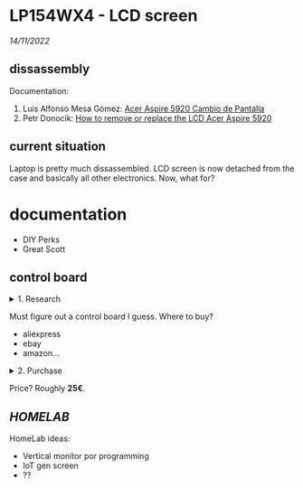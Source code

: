 # LP154WX4 - LCD screen

*14/11/2022*

## dissassembly

Documentation:
1. Luis Alfonso Mesa Gómez: [Acer Aspire 5920 Cambio de Pantalla](https://youtu.be/x0UDrs3puYs)
2. Petr Donocik: [How to remove or replace the LCD Acer Aspire 5920](https://youtu.be/2LCX8BJcMU0)


## current situation

Laptop is pretty much dissassembled. LCD screen is now detached from the case and basically all other electronics. Now, what for?


# documentation

- DIY Perks
- Great Scott


## control board

<details>
<summary>1. Research</details>

Must figure out a control board I guess. Where to buy?

- aliexpress
- ebay
- amazon...

</details>


<details>
<summary>2. Purchase</details>

<!-- 24/11/2022 -->


Price? Roughly **25€**.























## $HOMELAB$

HomeLab ideas:
- Vertical monitor por programming
- IoT gen screen
- ??


